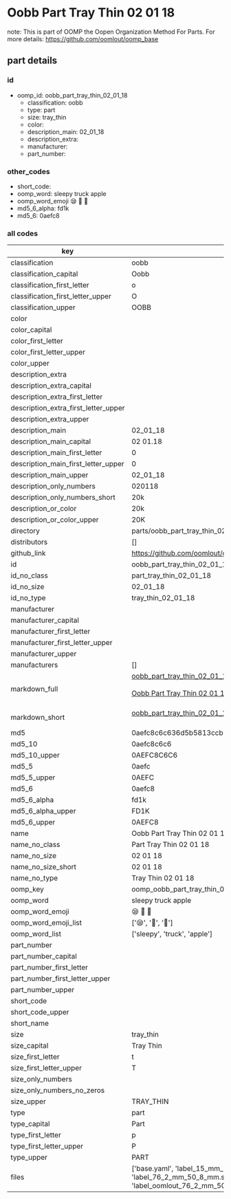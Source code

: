 # Oobb Part Tray Thin 02 01 18  

note: This is part of OOMP the Oopen Organization Method For Parts. For more details: https://github.com/oomlout/oomp_base

##  part details





### id
* oomp_id: oobb_part_tray_thin_02_01_18
  * classification: oobb
  * type: part
  * size: tray_thin
  * color: 
  * description_main: 02_01_18
  * description_extra: 
  * manufacturer: 
  * part_number: 

### other_codes
* short_code: 
* oomp_word: sleepy truck apple
* oomp_word_emoji :sleepy: :truck: :apple:
* md5_6_alpha: fd1k
* md5_6: 0aefc8

### all codes 
| key | value |  
| --- | --- |  
| classification | oobb |  
| classification_capital | Oobb |  
| classification_first_letter | o |  
| classification_first_letter_upper | O |  
| classification_upper | OOBB |  
| color |  |  
| color_capital |  |  
| color_first_letter |  |  
| color_first_letter_upper |  |  
| color_upper |  |  
| description_extra |  |  
| description_extra_capital |  |  
| description_extra_first_letter |  |  
| description_extra_first_letter_upper |  |  
| description_extra_upper |  |  
| description_main | 02_01_18 |  
| description_main_capital | 02 01.18 |  
| description_main_first_letter | 0 |  
| description_main_first_letter_upper | 0 |  
| description_main_upper | 02_01_18 |  
| description_only_numbers | 020118 |  
| description_only_numbers_short | 20k |  
| description_or_color | 20k |  
| description_or_color_upper | 20K |  
| directory | parts/oobb_part_tray_thin_02_01_18 |  
| distributors | [] |  
| github_link | https://github.com/oomlout/oomlout_oomp_part_src/tree/main/parts/oobb_part_tray_thin_02_01_18/working |  
| id | oobb_part_tray_thin_02_01_18 |  
| id_no_class | part_tray_thin_02_01_18 |  
| id_no_size | 02_01_18 |  
| id_no_type | tray_thin_02_01_18 |  
| manufacturer |  |  
| manufacturer_capital |  |  
| manufacturer_first_letter |  |  
| manufacturer_first_letter_upper |  |  
| manufacturer_upper |  |  
| manufacturers | [] |  
| markdown_full | [oobb_part_tray_thin_02_01_18](https://github.com/oomlout/oomlout_oomp_part_src/tree/main/parts/oobb_part_tray_thin_02_01_18/working)<br>[](https://github.com/oomlout/oomlout_oomp_part_src/tree/main/parts/oobb_part_tray_thin_02_01_18/working)<br>[Oobb Part Tray Thin 02 01 18](https://github.com/oomlout/oomlout_oomp_part_src/tree/main/parts/oobb_part_tray_thin_02_01_18/working)<br><br> |  
| markdown_short | [oobb_part_tray_thin_02_01_18](https://github.com/oomlout/oomlout_oomp_part_src/tree/main/parts/oobb_part_tray_thin_02_01_18/working)<br><br> |  
| md5 | 0aefc8c6c636d5b5813ccb10cf0b1580 |  
| md5_10 | 0aefc8c6c6 |  
| md5_10_upper | 0AEFC8C6C6 |  
| md5_5 | 0aefc |  
| md5_5_upper | 0AEFC |  
| md5_6 | 0aefc8 |  
| md5_6_alpha | fd1k |  
| md5_6_alpha_upper | FD1K |  
| md5_6_upper | 0AEFC8 |  
| name | Oobb Part Tray Thin 02 01 18 |  
| name_no_class | Part Tray Thin 02 01 18 |  
| name_no_size | 02 01 18 |  
| name_no_size_short | 02 01 18 |  
| name_no_type | Tray Thin 02 01 18 |  
| oomp_key | oomp_oobb_part_tray_thin_02_01_18 |  
| oomp_word | sleepy truck apple |  
| oomp_word_emoji | :sleepy: :truck: :apple: |  
| oomp_word_emoji_list | [':sleepy:', ':truck:', ':apple:'] |  
| oomp_word_list | ['sleepy', 'truck', 'apple'] |  
| part_number |  |  
| part_number_capital |  |  
| part_number_first_letter |  |  
| part_number_first_letter_upper |  |  
| part_number_upper |  |  
| short_code |  |  
| short_code_upper |  |  
| short_name |  |  
| size | tray_thin |  
| size_capital | Tray Thin |  
| size_first_letter | t |  
| size_first_letter_upper | T |  
| size_only_numbers |  |  
| size_only_numbers_no_zeros |  |  
| size_upper | TRAY_THIN |  
| type | part |  
| type_capital | Part |  
| type_first_letter | p |  
| type_first_letter_upper | P |  
| type_upper | PART |  
| files | ['base.yaml', 'label_15_mm_30_mm.pdf', 'label_15_mm_30_mm.svg', 'label_76_2_mm_50_8_mm.pdf', 'label_76_2_mm_50_8_mm.svg', 'label_oomlout_76_2_mm_50_8_mm.pdf', 'label_oomlout_76_2_mm_50_8_mm.svg', 'readme.md', 'working.json', 'working.yaml'] |  
